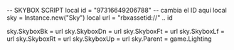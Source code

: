 -- SKYBOX SCRIPT
local id = "97316649206788" -- cambia el ID aquí
local sky = Instance.new("Sky")
local url = "rbxassetid://" .. id

sky.SkyboxBk = url
sky.SkyboxDn = url
sky.SkyboxFt = url
sky.SkyboxLf = url
sky.SkyboxRt = url
sky.SkyboxUp = url
sky.Parent = game.Lighting

